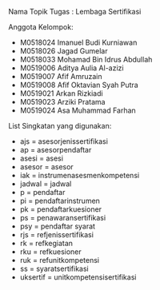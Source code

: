 Nama Topik Tugas : Lembaga Sertifikasi

Anggota Kelompok:

-   M0518024 Imanuel Budi Kurniawan
-   M0518026 Jagad Gumelar
-   M0518033 Mohamad Bin Idrus Abdullah
-   M0519006 Aditya Aulia Al-azizi
-   M0519007 Afif Amruzain
-   M0519008 Afif Oktavian Syah Putra
-   M0519021 Arkan Rizkiadi
-   M0519023 Arziki Pratama
-   M0519024 Asa Muhammad Farhan

List Singkatan yang digunakan:

-   ajs = asesorjenissertifikasi
-   ap = asesorpendaftar
-   asesi = asesi
-   asesor = asesor
-   iak = instrumenasesmenkompetensi
-   jadwal = jadwal
-   p = pendaftar
-   pi = pendaftarinstrumen
-   pk = pendaftarkuesioner
-   ps = penawaransertifikasi
-   psy = pendaftar syarat
-   rjs = refjenissertifikasi
-   rk = refkegiatan
-   rku = refkuesioner
-   ruk = refunitkompetensi
-   ss = syaratsertifikasi
-   uksertif = unitkompetensisertifikasi
